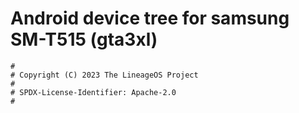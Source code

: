 # Android device tree for samsung SM-T515 (gta3xl)

```
#
# Copyright (C) 2023 The LineageOS Project
#
# SPDX-License-Identifier: Apache-2.0
#
```
